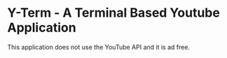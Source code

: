 # Y-Term - A Terminal Based Youtube Application

This application does not use the YouTube API and it is ad free.

